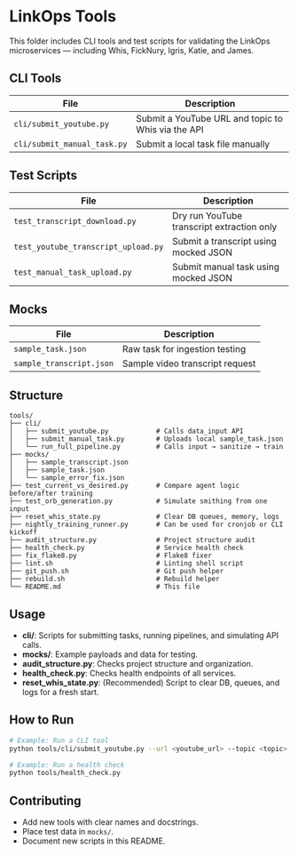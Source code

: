 # LinkOps Tools

This folder includes CLI tools and test scripts for validating the LinkOps microservices — including Whis, FickNury, Igris, Katie, and James.

## CLI Tools

| File | Description |
|------|-------------|
| `cli/submit_youtube.py` | Submit a YouTube URL and topic to Whis via the API |
| `cli/submit_manual_task.py` | Submit a local task file manually |

## Test Scripts

| File | Description |
|------|-------------|
| `test_transcript_download.py` | Dry run YouTube transcript extraction only |
| `test_youtube_transcript_upload.py` | Submit a transcript using mocked JSON |
| `test_manual_task_upload.py` | Submit manual task using mocked JSON |

## Mocks

| File | Description |
|------|-------------|
| `sample_task.json` | Raw task for ingestion testing |
| `sample_transcript.json` | Sample video transcript request |

## Structure

```
tools/
├── cli/
│   ├── submit_youtube.py            # Calls data_input API
│   ├── submit_manual_task.py        # Uploads local sample_task.json
│   └── run_full_pipeline.py         # Calls input → sanitize → train
├── mocks/
│   ├── sample_transcript.json
│   ├── sample_task.json
│   └── sample_error_fix.json
├── test_current_vs_desired.py       # Compare agent logic before/after training
├── test_orb_generation.py           # Simulate smithing from one input
├── reset_whis_state.py              # Clear DB queues, memory, logs
├── nightly_training_runner.py       # Can be used for cronjob or CLI kickoff
├── audit_structure.py               # Project structure audit
├── health_check.py                  # Service health check
├── fix_flake8.py                    # Flake8 fixer
├── lint.sh                          # Linting shell script
├── git_push.sh                      # Git push helper
├── rebuild.sh                       # Rebuild helper
└── README.md                        # This file
```

## Usage
- **cli/**: Scripts for submitting tasks, running pipelines, and simulating API calls.
- **mocks/**: Example payloads and data for testing.
- **audit_structure.py**: Checks project structure and organization.
- **health_check.py**: Checks health endpoints of all services.
- **reset_whis_state.py**: (Recommended) Script to clear DB, queues, and logs for a fresh start.

## How to Run

```bash
# Example: Run a CLI tool
python tools/cli/submit_youtube.py --url <youtube_url> --topic <topic>

# Example: Run a health check
python tools/health_check.py
```

## Contributing
- Add new tools with clear names and docstrings.
- Place test data in `mocks/`.
- Document new scripts in this README.